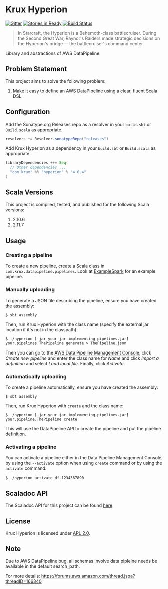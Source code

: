 # Krux Hyperion

[![Gitter](https://badges.gitter.im/krux/hyperion.svg)](https://gitter.im/krux/hyperion)
[![Stories in Ready](https://badge.waffle.io/krux/hyperion.png?label=ready&title=Ready)](https://waffle.io/krux/hyperion)
[![Build Status](https://secure.travis-ci.org/krux/hyperion.png)](http://travis-ci.org/krux/hyperion)

> In Starcraft, the Hyperion is a Behemoth-class battlecruiser. During the
> Second Great War, Raynor's Raiders made strategic decisions on the
> Hyperion's bridge -- the battlecruiser's command center.

Library and abstractions of AWS DataPipeline.

## Problem Statement

This project aims to solve the following problem:

1. Make it easy to define an AWS DataPipeline using a clear, fluent Scala DSL

## Configuration

Add the Sonatype.org Releases repo as a resolver in your `build.sbt` or `Build.scala` as appropriate.

```scala
resolvers += Resolver.sonatypeRepo("releases")
```

Add Krux Hyperion as a dependency in your `build.sbt` or `Build.scala` as appropriate.

```scala
libraryDependencies ++= Seq(
  // Other dependencies ...
  "com.krux" %% "hyperion" % "4.0.4"
)
```

## Scala Versions

This project is compiled, tested, and published for the following Scala versions:

1. 2.10.6
2. 2.11.7

## Usage

### Creating a pipeline

To create a new pipeline, create a Scala class in `com.krux.datapipeline.pipelines`.
Look at [ExampleSpark](src/main/scala/com/krux/hyperion/examples/ExampleSpark.scala) for an example pipeline.

### Manually uploading

To generate a JSON file describing the pipeline, ensure you have created the assembly:
```shell
$ sbt assembly
```

Then, run Krux Hyperion with the class name (specify the external jar location if it's not in the
classpath):
```shell
$ ./hyperion [-jar your-jar-implementing-pipelines.jar] your.pipelines.ThePipeline generate > ThePipeline.json
```

Then you can go to the [AWS Data Pipeline Management Console](https://console.aws.amazon.com/datapipeline/),
click _Create new pipeline_ and enter the class name for _Name_ and click _Import a definition_ and
select _Load local file_.  Finally, click _Activate_.

### Automatically uploading

To create a pipeline automatically, ensure you have created the assembly:
```shell
$ sbt assembly
```

Then, run Krux Hyperion with `create` and the class name:
```shell
$ ./hyperion [-jar your-jar-implementing-pipelines.jar] your.pipeline.ThePipeline create
```

This will use the DataPipeline API to create the pipeline and put the pipeline definition.

### Activating a pipeline

You can activate a pipeline either in the Data Pipeline Management Console, by using the `--activate`
option when using `create` command or by using the `activate` command.

```shell
$ ./hyperion activate df-1234567890
```

## Scaladoc API

The Scaladoc API for this project can be found [here](http://krux.github.io/hyperion/latest/api).

## License

Krux Hyperion is licensed under [APL 2.0](LICENSE).

## Note

Due to AWS DataPipeline bug, all schemas involve data pipleine needs be available in the default
search_path.

For more details: https://forums.aws.amazon.com/thread.jspa?threadID=166340

